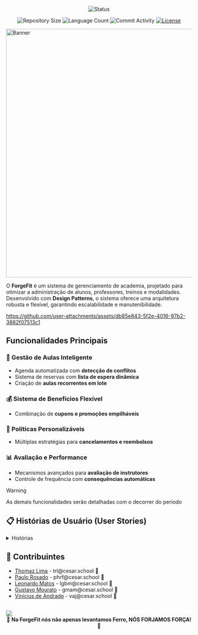 <p align="center">
  <img
    src="https://img.shields.io/badge/Status-Em%20desenvolvimento-green?style=flat-square"
    alt="Status"
  />
</p>

<p align="center">
  <img
    src="https://img.shields.io/github/repo-size/Thomazrlima/ForgeFit?style=flat"
    alt="Repository Size"
  />
  <img
    src="https://img.shields.io/github/languages/count/Thomazrlima/ForgeFit?style=flat&logo=python"
    alt="Language Count"
  />
  <img
    src="https://img.shields.io/github/commit-activity/t/Thomazrlima/ForgeFit?style=flat&logo=github"
    alt="Commit Activity"
  />
  <a href="LICENSE.md"
    ><img
      src="https://img.shields.io/github/license/Thomazrlima/ForgeFit"
      alt="License"
  /></a>
</p>

<img width="1913" height="674" alt="Banner" src="https://github.com/user-attachments/assets/2409e01e-1609-4c3b-9a61-9ef0f99b6dc8" />

O **ForgeFit** é um sistema de gerenciamento de academia, projetado para otimizar a administração de alunos, professores, treinos e modalidades. Desenvolvido com **Design Patterns**, o sistema oferece uma arquitetura robusta e flexível, garantindo escalabilidade e manutenibilidade.

https://github.com/user-attachments/assets/db85e843-5f2e-4016-97b2-3882f07513c1

## **Funcionalidades Principais**  

### **📅 Gestão de Aulas Inteligente**  
- Agenda automatizada com **detecção de conflitos**  
- Sistema de reservas com **lista de espera dinâmica**  
- Criação de **aulas recorrentes em lote**  

### **💰 Sistema de Benefícios Flexível**  
- Combinação de **cupons e promoções empilháveis**  

### **🔄 Políticas Personalizáveis**  
- Múltiplas estratégias para **cancelamentos e reembolsos**  

### **📊 Avaliação e Performance**  
- Mecanismos avançados para **avaliação de instrutores**  
- Controle de frequência com **consequências automáticas**

> [!WARNING]
> As demais funcionalidades serão detalhadas com o decorrer do período

## 📋 Histórias de Usuário (User Stories)

<details>

<summary>Histórias</summary>

**Como coordenador quero cadastrar/editar aulas de modalidade vinculadas a professores**
para manter a grade atualizada sem choques de agenda.
**Regra de negócio:** Não pode haver duas aulas no mesmo horário com o mesmo professor ou na mesma sala.
**Responsável:** Leonardo Matos

---

**Como aluno quero reservar uma aula**
para garantir minha participação sem risco de lotação.
**Regra de negócio:** Caso a turma esteja cheia, entrar em lista de espera e ser promovido automaticamente em caso de desistência.
**Responsável:** Vinícius de Andrade

---

**Como administrador quero oferecer cupons ou benefícios empilháveis**
para estimular a adesão a modalidades.
**Regra de negócio:** Um aluno pode aplicar múltiplos cupons, e o cálculo deve ser feito por ordem de aplicação (Decorator).
**Responsável:** Vinícius de Andrade

---

**Como aluno quero cancelar uma reserva**
para liberar vaga e seguir regras de reembolso definidas pela política.
**Regra de negócio:** O valor ou crédito devolvido depende do tempo de antecedência em relação ao início da aula (Template Method).
**Responsável:** Thomaz Lima

---

**Como aluno quero avaliar professores ao final da aula**
para dar feedback estruturado e contribuir para melhorias.
**Regra de negócio:** Avaliação só pode ser registrada por quem participou da aula, e cada aluno pode avaliar apenas uma vez por aula.
**Responsável:** Gustavo Mourato

---

**Como coordenador quero criar aulas recorrentes em lote**
para agilizar a programação semanal/mensal.
**Regra de negócio:** A criação em lote deve percorrer um intervalo de dias e horários aplicando as mesmas regras de conflito de agenda.
**Responsável:** Leonardo Matos

---

**Como administrador quero controlar a frequência dos alunos**
para aplicar política de bloqueio em caso de faltas recorrentes.
**Regra de negócio:** Se o aluno acumular 3 faltas consecutivas sem cancelamento prévio, seu acesso às reservas fica bloqueado por 7 dias.
**Responsável:** Thomaz Lima

---

**Como professor quero criar plano de treino individual para alunos**
com etapas liberadas conforme nível e avaliações.
**Regra de negócio:** O aluno só pode avançar de fase se cumprir requisitos de exercícios e avaliação mínima do professor.
**Responsável:** Gustavo Mourato

---

**Como aluno quero participar de uma Liga de Amigos**
para competir de forma amigável em pontos semanais.
**Regra de negócio:** Cada presença/treino concluído gera pontos; ranking é zerado a cada rodada semanal.
**Responsável:** Paulo Rosado

---

**Como administrador da liga quero configurar estratégias de pontuação e conceder conquistas**
para deixar a competição mais justa e motivadora.
**Regra de negócio:** Estratégia define como pontos são calculados (Strategy), e conquistas são concedidas no fechamento da rodada conforme desempenho.
**Responsável:** Paulo Rosado

</details>

## 👥 Contribuintes 

<ul>
  <li>
    <a href="https://github.com/Thomazrlima">Thomaz Lima</a> -
    trl@cesar.school 📩
  </li>
  <li>
    <a href="https://github.com/paulorosadodev">Paulo Rosado</a> -
    phrf@cesar.school 📩
  </li>
  <li>
    <a href="https://github.com/LeoGutzeitt">Leonardo Matos</a> -
    lgbm@cesar.school 📩
  </li>
  <li>
    <a href="https://github.com/gustavoyoq">Gustavo Mourato</a> -
    gmam@cesar.school 📩
  </li>
  <li>
    <a href="https://github.com/viniciusdandrade">Vinícius de Andrade</a> - vaj@cesar.school 📩
  </li>
</ul>

<br>

<a href="https://github.com/Thomazrlima/ForgeFit/graphs/contributors">
  <img src="https://contrib.rocks/image?repo=Thomazrlima/ForgeFit" />
</a>

<div align="center">
  💪 <strong>Na ForgeFit nós não apenas levantamos Ferro, NÓS FORJAMOS FORÇA!</strong> 💪
</div>
